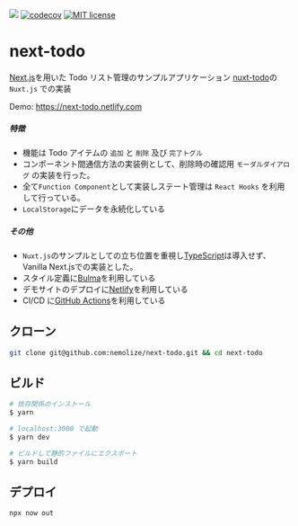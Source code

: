 ![](https://github.com/nemolize/next-todo/workflows/production/badge.svg?branch=master)
[![codecov](https://codecov.io/gh/nemolize/next-todo/branch/master/graph/badge.svg)](https://codecov.io/gh/nemolize/next-todo)
[![MIT license](http://img.shields.io/badge/license-MIT-brightgreen.svg)](LICENSE)

# next-todo

[Next.js](https://nextjs.org/)を用いた Todo リスト管理のサンプルアプリケーション
[nuxt-todo](https://github.com/nemolize/nuxt-todo)の`Nuxt.js` での実装

Demo:
https://next-todo.netlify.com

##### 特徴
- 機能は Todo アイテムの `追加` と `削除` 及び `完了トグル`
- コンポーネント間通信方法の実装例として、削除時の確認用 `モーダルダイアログ` の実装を行った。
- 全て`Function Component`として実装しステート管理は `React Hooks` を利用して行っている。
- `LocalStorage`にデータを永続化している 

##### その他

- `Nuxt.js`のサンプルとしての立ち位置を重視し[TypeScript](https://www.typescriptlang.org/)は導入せず、Vanilla Next.jsでの実装とした。
- スタイル定義に[Bulma](http://bulma.io)を利用している
- デモサイトのデプロイに[Netlify](https://www.netlify.com/)を利用している
- CI/CD に[GitHub Actions](https://github.co.jp/features/actions)を利用している

## クローン

```bash
git clone git@github.com:nemolize/next-todo.git && cd next-todo
```

## ビルド

```bash
# 依存関係のインストール
$ yarn

# localhost:3000 で起動
$ yarn dev

# ビルドして静的ファイルにエクスポート
$ yarn build
```

## デプロイ

```bash
npx now out
```
